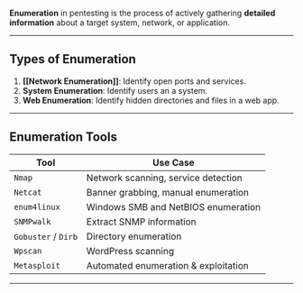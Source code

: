 **Enumeration** in pentesting is the process of actively gathering **detailed information** about a target system, network, or application.

---
## **Types of Enumeration**
1. **[[Network Enumeration]]**: Identify open ports and services.
2. **System Enumeration**: Identify users an a system.
3. **Web Enumeration**: Identify hidden directories and files in a web app.
---
## **Enumeration Tools**

|Tool|Use Case|
|---|---|
|`Nmap`|Network scanning, service detection|
|`Netcat`|Banner grabbing, manual enumeration|
|`enum4linux`|Windows SMB and NetBIOS enumeration|
|`SNMPwalk`|Extract SNMP information|
|`Gobuster` / `Dirb`|Directory enumeration|
|`Wpscan`|WordPress scanning|
|`Metasploit`|Automated enumeration & exploitation|

---